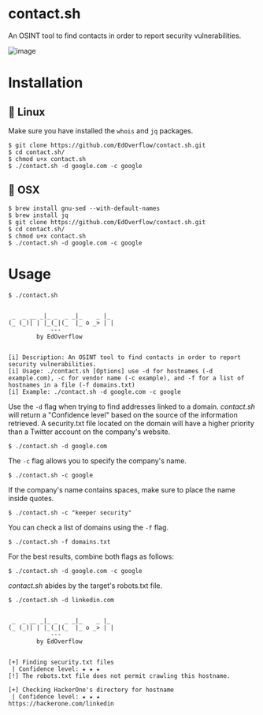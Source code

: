 # contact.sh
An OSINT tool to find contacts in order to report security vulnerabilities.

![image](https://user-images.githubusercontent.com/18099289/34521857-494e8802-f090-11e7-9e60-a844aa34faaf.png)

# Installation

## 🐧 Linux

Make sure you have installed the `whois` and `jq` packages.

```
$ git clone https://github.com/EdOverflow/contact.sh.git
$ cd contact.sh/
$ chmod u+x contact.sh
$ ./contact.sh -d google.com -c google
```

## 🍎 OSX

```
$ brew install gnu-sed --with-default-names
$ brew install jq
$ git clone https://github.com/EdOverflow/contact.sh.git
$ cd contact.sh/
$ chmod u+x contact.sh
$ ./contact.sh -d google.com -c google
```

# Usage

```
$ ./contact.sh


 _  _ __ _|_ _  _ _|_    _ |_ 
(_ (_)| | |_(_|(_  |_ o _> | |
            ---
        by EdOverflow


[i] Description: An OSINT tool to find contacts in order to report security vulnerabilities.
[i] Usage: ./contact.sh [Options] use -d for hostnames (-d example.com), -c for vendor name (-c example), and -f for a list of hostnames in a file (-f domains.txt) 
[i] Example: ./contact.sh -d google.com -c google
```

Use the `-d` flag when trying to find addresses linked to a domain. _contact.sh_ will return a "Confidence level" based on the source of the information retrieved. A security.txt file located on the domain will have a higher priority than a Twitter account on the company's website.

```
$ ./contact.sh -d google.com
```

The `-c` flag allows you to specify the company's name.

```
$ ./contact.sh -c google
```

If the company's name contains spaces, make sure to place the name inside quotes.

```
$ ./contact.sh -c "keeper security"
```

You can check a list of domains using the `-f` flag.

```
$ ./contact.sh -f domains.txt
```

For the best results, combine both flags as follows:

```
$ ./contact.sh -d google.com -c google
```

_contact.sh_ abides by the target's robots.txt file.

```
$ ./contact.sh -d linkedin.com


 _  _ __ _|_ _  _ _|_    _ |_ 
(_ (_)| | |_(_|(_  |_ o _> | |
            ---
        by EdOverflow


[+] Finding security.txt files 
 | Confidence level: ★ ★ ★ 
[!] The robots.txt file does not permit crawling this hostname.

[+] Checking HackerOne's directory for hostname 
 | Confidence level: ★ ★ ★ 
https://hackerone.com/linkedin
```
